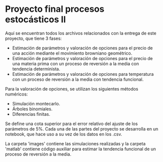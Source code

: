 # Proyecto final procesos estocásticos II

Aquí se encuentran todos los archivos relacionados con la entrega de este proyecto, que tiene 3 fases:

* Estimación de parámetros y valoración de opciones para el precio de una acción mediante el movimiento browniano geométrico.
* Estimación de parámetros y valoración de opciones para el precio de una materia prima con un proceso de reversión a la media con tendencia determinista.
* Estimación de parámetros y valoración de opciones para temperatura con un proceso de reversión a la media con tendencia funcional.

Para la valoración de opciones, se utilizan los siguientes métodos numéricos:
* Simulación montecarlo.
* Árboles binomiales.
* Diferencias finitas.

Se define una cota superior para el error relativo del ajuste de los parámetros de 5\%. Cada una de las partes del proyecto se desarrolla en un notebook, que hace uso a su vez de los datos en los .csv.

La carpeta 'images' contiene las simulaciones realizadas y la carpeta 'matlab' contiene código auxiliar para estimar la tendencia funcional de un proceso de reversión a la media.
